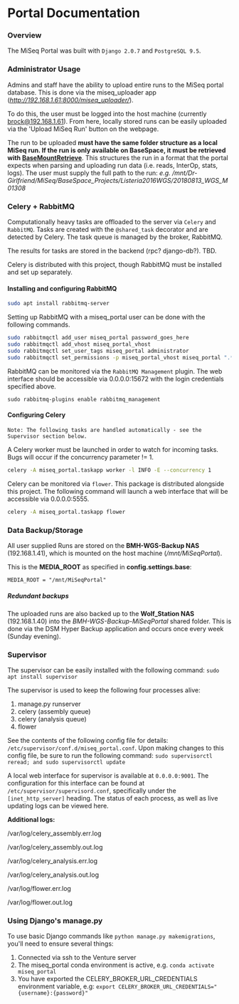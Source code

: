 # Portal Documentation

### Overview
The MiSeq Portal was built with `Django 2.0.7` and `PostgreSQL 9.5`. 

### Administrator Usage
Admins and staff have the ability to upload entire runs to the MiSeq portal database. 
This is done via the miseq_uploader app (_http://192.168.1.61:8000/miseq_uploader/_).

To do this, the user must be logged into the host machine (currently brock@192.168.1.61). 
From here, locally stored runs can be easily uploaded via the 'Upload MiSeq Run' button on the webpage.

The run to be uploaded **must have the same folder structure as a local MiSeq run. 
If the run is only available on BaseSpace, it must be retrieved with [BaseMountRetrieve](https://github.com/BFSSI-Bioinformatics-Lab/BaseMountRetrieve)**.
This structures the run in a format that the portal expects when parsing and uploading run data 
(i.e. reads, InterOp, stats, logs). The user must supply the full path to the run: 
_e.g. /mnt/Dr-Girlfriend/MiSeq/BaseSpace_Projects/Listeria2016WGS/20180813_WGS_M01308_

### Celery + RabbitMQ
Computationally heavy tasks are offloaded to the server via `Celery` and `RabbitMQ`.
Tasks are created with the `@shared_task` decorator and are detected by Celery.
The task queue is managed by the broker, RabbitMQ.

The results for tasks are stored in the backend (rpc? django-db?). TBD.

Celery is distributed with this project, though RabbitMQ must be installed and set up separately.

#### Installing and configuring RabbitMQ
```bash
sudo apt install rabbitmq-server
```

Setting up RabbitMQ with a miseq_portal user can be done with the following commands.
```bash
sudo rabbitmqctl add_user miseq_portal password_goes_here
sudo rabbitmqctl add_vhost miseq_portal_vhost
sudo rabbitmqctl set_user_tags miseq_portal administrator
sudo rabbitmqctl set_permissions -p miseq_portal_vhost miseq_portal ".*" ".*" ".*"
```

RabbitMQ can be monitored via the `RabbitMQ Management` plugin. 
The web interface should be accessible via 0.0.0.0:15672 with the login credentials specified above.
```
sudo rabbitmq-plugins enable rabbitmq_management
```

#### Configuring Celery
`Note: The following tasks are handled automatically - see the Supervisor section below.`

A Celery worker must be launched in order to watch for incoming tasks.
Bugs will occur if the concurrency parameter != 1.
```bash
celery -A miseq_portal.taskapp worker -l INFO -E --concurrency 1
```

Celery can be monitored via `flower`. This package is distributed alongside this project.
The following command will launch a web interface that will be accessible via 0.0.0.0:5555.
```bash
celery -A miseq_portal.taskapp flower
```

### Data Backup/Storage
All user supplied Runs are stored on the **BMH-WGS-Backup NAS** (192.168.1.41), 
which is mounted on the host machine (_/mnt/MiSeqPortal_).

This is the **MEDIA_ROOT** as specified in **config.settings.base**:

`MEDIA_ROOT = "/mnt/MiSeqPortal"`

##### Redundant backups
The uploaded runs are also backed up to the **Wolf_Station NAS** (192.168.1.40) into the _BMH-WGS-Backup-MiSeqPortal_ 
shared folder. This is done via the DSM Hyper Backup application and occurs once every week (Sunday evening).

### Supervisor
The supervisor can be easily installed with the following command: `sudo apt install supervisor`

The supervisor is used to keep the following four processes alive:
1) manage.py runserver
2) celery (assembly queue)
3) celery (analysis queue)
4) flower
 
See the contents of the following config file for details: `/etc/supervisor/conf.d/miseq_portal.conf`. 
Upon making changes to this config file, be sure to run the following command: `sudo supervisorctl reread; and sudo supervisorctl update`

A local web interface for supervisor is available at `0.0.0.0:9001`. 
The configuration for this interface can be found at `/etc/supervisor/supervisord.conf`, 
specifically under the `[inet_http_server]` heading. 
The status of each process, as well as live updating logs can be viewed here.

**Additional logs:**

/var/log/celery_assembly.err.log

/var/log/celery_assembly.out.log

/var/log/celery_analysis.err.log

/var/log/celery_analysis.out.log

/var/log/flower.err.log

/var/log/flower.out.log

### Using Django's manage.py
To use basic Django commands like `python manage.py makemigrations`, you'll need to ensure several things:
1) Connected via ssh to the Venture server
2) The miseq_portal conda environment is active, e.g. `conda activate miseq_portal`
3) You have exported the CELERY_BROKER_URL_CREDENTIALS environment variable, e.g:
    `export CELERY_BROKER_URL_CREDENTIALS="{username}:{password}"`
